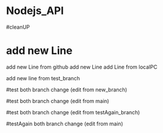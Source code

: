 # Nodejs_API
#cleanUP
# add new Line 
add new Line from github
add new Line
add Line from localPC 

add new line from test_branch


#test both branch change (edit from new_branch)

#test both branch change (edit from main)


#test both branch change (edit from testAgain_branch)

#testAgain both branch change (edit from main)

